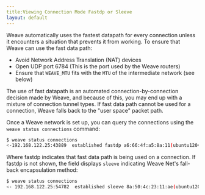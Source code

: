```yaml
---
title:Viewing Connection Mode Fastdp or Sleeve
layout: default
---
```



Weave automatically uses the fastest datapath for every connection unless it encounters a situation that prevents it from working. To ensure that Weave can use the fast data path:

 * Avoid Network Address Translation (NAT) devices
 * Open UDP port 6784 (This is the port used by the Weave routers)
 * Ensure that `WEAVE_MTU` fits with the `MTU` of the intermediate network (see below)

The use of fast datapath is an automated connection-by-connection decision made by Weave, and because of this, you may end up with a mixture of connection tunnel types. If fast data path cannot be used for a connection, Weave falls back to the "user space" packet path. 

Once a Weave network is set up, you can query the connections using the `weave status connections` command:

~~~bash
$ weave status connections
<-192.168.122.25:43889  established fastdp a6:66:4f:a5:8a:11(ubuntu1204)
~~~

Where fastdp indicates that fast data path is being used on a connection. If fastdp is not shown, the field displays `sleeve` indicating Weave Net's fall-back encapsulation method:

~~~bash
$ weave status connections
<- 192.168.122.25:54782  established sleeve 8a:50:4c:23:11:ae(ubuntu1204)
~~~